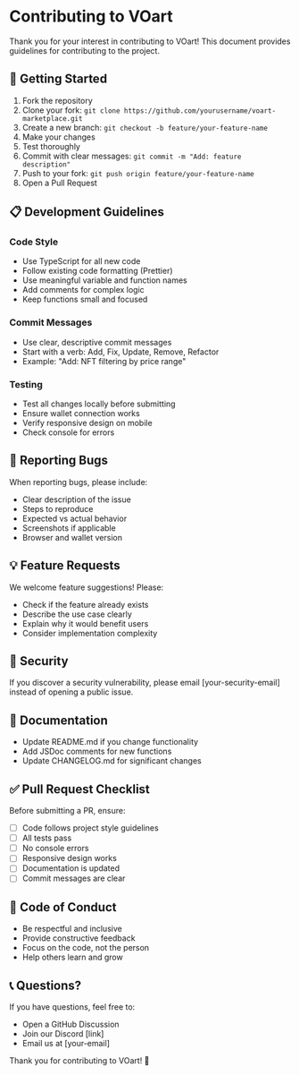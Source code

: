 # Contributing to VOart

Thank you for your interest in contributing to VOart! This document provides guidelines for contributing to the project.

## 🚀 Getting Started

1. Fork the repository
2. Clone your fork: `git clone https://github.com/yourusername/voart-marketplace.git`
3. Create a new branch: `git checkout -b feature/your-feature-name`
4. Make your changes
5. Test thoroughly
6. Commit with clear messages: `git commit -m "Add: feature description"`
7. Push to your fork: `git push origin feature/your-feature-name`
8. Open a Pull Request

## 📋 Development Guidelines

### Code Style
- Use TypeScript for all new code
- Follow existing code formatting (Prettier)
- Use meaningful variable and function names
- Add comments for complex logic
- Keep functions small and focused

### Commit Messages
- Use clear, descriptive commit messages
- Start with a verb: Add, Fix, Update, Remove, Refactor
- Example: "Add: NFT filtering by price range"

### Testing
- Test all changes locally before submitting
- Ensure wallet connection works
- Verify responsive design on mobile
- Check console for errors

## 🐛 Reporting Bugs

When reporting bugs, please include:
- Clear description of the issue
- Steps to reproduce
- Expected vs actual behavior
- Screenshots if applicable
- Browser and wallet version

## 💡 Feature Requests

We welcome feature suggestions! Please:
- Check if the feature already exists
- Describe the use case clearly
- Explain why it would benefit users
- Consider implementation complexity

## 🔐 Security

If you discover a security vulnerability, please email [your-security-email] instead of opening a public issue.

## 📝 Documentation

- Update README.md if you change functionality
- Add JSDoc comments for new functions
- Update CHANGELOG.md for significant changes

## ✅ Pull Request Checklist

Before submitting a PR, ensure:
- [ ] Code follows project style guidelines
- [ ] All tests pass
- [ ] No console errors
- [ ] Responsive design works
- [ ] Documentation is updated
- [ ] Commit messages are clear

## 🤝 Code of Conduct

- Be respectful and inclusive
- Provide constructive feedback
- Focus on the code, not the person
- Help others learn and grow

## 📞 Questions?

If you have questions, feel free to:
- Open a GitHub Discussion
- Join our Discord [link]
- Email us at [your-email]

Thank you for contributing to VOart! 🎴

